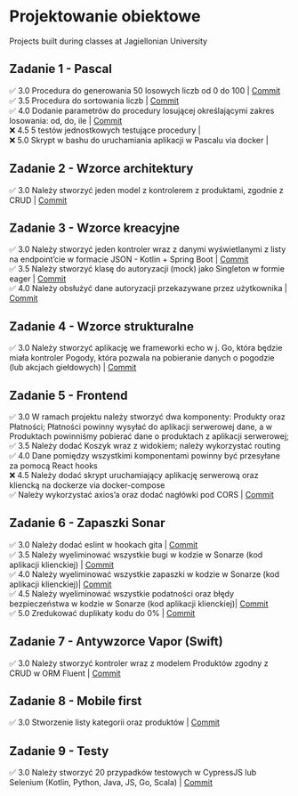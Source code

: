 # Projektowanie obiektowe 

Projects built during classes at Jagiellonian University   
## Zadanie 1 - Pascal
✅ 3.0 Procedura do generowania 50 losowych liczb od 0 do 100 | [Commit](https://github.com/rabarbar15/projektowanie-obiektowe/commit/a280a248cf0a48677e0fbd65dff9ec21fba9cd1f)     
✅ 3.5 Procedura do sortowania liczb | [Commit](https://github.com/rabarbar15/projektowanie-obiektowe/commit/3099ba4e9873e69487ca89ba72dc5eb15d86997e)    
✅ 4.0  Dodanie parametrów do procedury losującej określającymi zakres losowania: od, do, ile | [Commit](https://github.com/rabarbar15/projektowanie-obiektowe/commit/52b40713741cb48ac4e9133384b7a3611a5e202e)   
❌ 4.5 5 testów jednostkowych testujące procedury |   
❌ 5.0 Skrypt w bashu do uruchamiania aplikacji w Pascalu via docker |   

## Zadanie 2 - Wzorce architektury
✅ 3.0 Należy stworzyć jeden model z kontrolerem z produktami, zgodnie z CRUD | [Commit](https://github.com/rabarbar15/projektowanie-obiektowe/commit/df831e704a95bcdfe2081836772f2cb3cc3995b9)   

## Zadanie 3 - Wzorce kreacyjne
✅ 3.0 Należy stworzyć jeden kontroler wraz z danymi wyświetlanymi z listy na endpoint’cie w formacie JSON - Kotlin + Spring Boot | [Commit](https://github.com/rabarbar15/projektowanie-obiektowe/commit/63245ed6d6f2130f966197ea2da4e4e79d8d3088)     
✅ 3.5 Należy stworzyć klasę do autoryzacji (mock) jako Singleton w formie eager | [Commit](https://github.com/rabarbar15/projektowanie-obiektowe/commit/608d2a76d1c62a812abd6335ae06899b12c3467d)     
✅ 4.0 Należy obsłużyć dane autoryzacji przekazywane przez użytkownika | [Commit](https://github.com/rabarbar15/projektowanie-obiektowe/commit/99f557208256281a7aa46e9829f940aca8af4fdb)    

## Zadanie 4 - Wzorce strukturalne   
✅ 3.0 Należy stworzyć aplikację we frameworki echo w j. Go, która będzie miała kontroler Pogody, która pozwala na pobieranie danych o pogodzie (lub akcjach giełdowych) | [Commit](https://github.com/rabarbar15/projektowanie-obiektowe/commit/d3f4e81e377fab28e31caea049af99fb0508b24c)   

## Zadanie 5 - Frontend    
✅ 3.0 W ramach projektu należy stworzyć dwa komponenty: Produkty oraz Płatności; Płatności powinny wysyłać do aplikacji serwerowej dane, a w Produktach powinniśmy pobierać dane o produktach z aplikacji serwerowej;            
✅ 3.5 Należy dodać Koszyk wraz z widokiem; należy wykorzystać routing    
✅ 4.0 Dane pomiędzy wszystkimi komponentami powinny być przesyłane za pomocą React hooks   
❌ 4.5 Należy dodać skrypt uruchamiający aplikację serwerową oraz kliencką na dockerze via docker-compose     
✅ Należy wykorzystać axios’a oraz dodać nagłówki pod CORS | [Commit](https://github.com/rabarbar15/projektowanie-obiektowe/commit/dd369442b0163e3aef0cb1671e5c4fcf87494588)     

## Zadanie 6 - Zapaszki Sonar   
✅ 3.0 Należy dodać eslint w hookach gita | [Commit](https://github.com/rabarbar15/projektowanie-obiektowe/commit/6757a1568cdf842839428c73542d4294494c34e2)    
✅ 3.5 Należy wyeliminować wszystkie bugi w kodzie w Sonarze (kod aplikacji klienckiej) | [Commit](https://github.com/rabarbar15/projektowanie-obiektowe/commit/13127297ef72cd7334382d24b34953a477e9f72a)   
✅ 4.0 Należy wyeliminować wszystkie zapaszki w kodzie w Sonarze (kod aplikacji klienckiej)| [Commit](https://github.com/rabarbar15/projektowanie-obiektowe/commit/13127297ef72cd7334382d24b34953a477e9f72a)   
✅ 4.5 Należy wyeliminować wszystkie podatności oraz błędy bezpieczeństwa w kodzie w Sonarze (kod aplikacji klienckiej)| [Commit](https://github.com/rabarbar15/projektowanie-obiektowe/commit/13127297ef72cd7334382d24b34953a477e9f72a)    
✅ 5.0 Zredukować duplikaty kodu do 0% | [Commit](https://github.com/rabarbar15/projektowanie-obiektowe/commit/13127297ef72cd7334382d24b34953a477e9f72a)   

## Zadanie 7 - Antywzorce Vapor (Swift)   
✅ 3.0 Należy stworzyć kontroler wraz z modelem Produktów zgodny z CRUD w ORM Fluent | [Commit](https://github.com/rabarbar15/projektowanie-obiektowe/commit/fbe7e6a8af728e1b3ca344204d5b7ddfa6a5b385)    

## Zadanie 8 - Mobile first  
✅ 3.0 Stworzenie listy kategorii oraz produktów | [Commit](https://github.com/rabarbar15/projektowanie-obiektowe/commit/ae0aa6717c437445a80ef579c3a6148eee13176d)    

## Zadanie 9 - Testy 
✅ 3.0 Należy stworzyć 20 przypadków testowych w CypressJS lub Selenium (Kotlin, Python, Java, JS, Go, Scala) | [Commit](https://github.com/rabarbar15/projektowanie-obiektowe/commit/4ef5c4ba8ec330700d76f10d109c5a5f39dc2768)    
